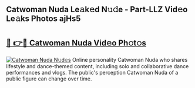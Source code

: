 ## Catwoman Nuda Le𝚊k𝚎d N𝚞𝚍e - Part-LLZ Vid𝚎o Le𝚊ks Photos ajHs5

# <h2><a href="http://fbeml5u.evod.top/?m=Catwoman+Nuda">🔗 👉🔴 Catwoman Nuda Vid𝚎o Ph𝚘t𝚘s</a></h2>

[![Catwoman Nuda N𝚞d𝚎s](https://i.imgur.com/8V9OHl7.gif)](http://fbeml5u.evod.top/?m=Catwoman+Nuda)
Online personality Catwoman Nuda who shares lifestyle and dance-themed content, including solo and collaborative dance performances and vlogs. The public's perception Catwoman Nuda of a public figure can change over time. 
